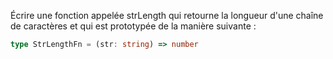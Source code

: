 Écrire une fonction appelée strLength qui retourne la longueur d'une chaîne de caractères et qui est prototypée de la manière suivante :

```typescript
type StrLengthFn = (str: string) => number
```